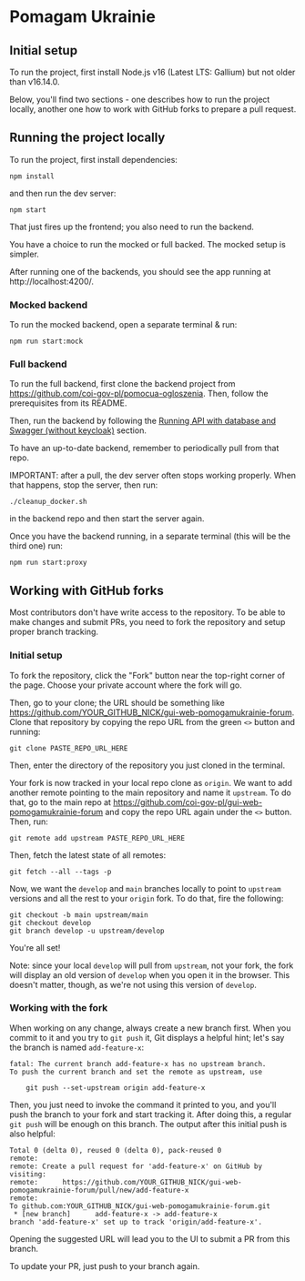 # Pomagam Ukrainie

## Initial setup

To run the project, first install Node.js v16 (Latest LTS: Gallium) but not older than v16.14.0.

Below, you'll find two sections - one describes how to run the project locally, another one how to work with GitHub forks to prepare a pull request.

## Running the project locally

To run the project, first install dependencies:

```
npm install
```

and then run the dev server:

```
npm start
```

That just fires up the frontend; you also need to run the backend.

You have a choice to run the mocked or full backed. The mocked setup is simpler.

After running one of the backends, you should see the app running at http://localhost:4200/.

### Mocked backend

To run the mocked backend, open a separate terminal & run:

```
npm run start:mock
```

### Full backend

To run the full backend, first clone the backend project from https://github.com/coi-gov-pl/pomocua-ogloszenia. Then, follow the prerequisites from its README.

Then, run the backend by following the [Running API with database and Swagger (without keycloak)](https://github.com/coi-gov-pl/pomocua-ogloszenia/blob/develop/README.md#running-api-with-database-and-swagger-without-keycloak) section.

To have an up-to-date backend, remember to periodically pull from that repo.

IMPORTANT: after a pull, the dev server often stops working properly. When that happens, stop the server, then run:

```
./cleanup_docker.sh
```

in the backend repo and then start the server again.

Once you have the backend running, in a separate terminal (this will be the third one) run:

```
npm run start:proxy
```

## Working with GitHub forks

Most contributors don't have write access to the repository. To be able to make changes and submit PRs, you need to fork the repository and setup proper branch tracking.

### Initial setup

To fork the repository, click the "Fork" button near the top-right corner of the page. Choose your private account where the fork will go.

Then, go to your clone; the URL should be something like https://github.com/YOUR_GITHUB_NICK/gui-web-pomogamukrainie-forum. Clone that repository by copying the repo URL from the green `<>` button and running:

```
git clone PASTE_REPO_URL_HERE
```

Then, enter the directory of the repository you just cloned in the terminal.

Your fork is now tracked in your local repo clone as `origin`. We want to add another remote pointing to the main repository and name it `upstream`. To do that, go to the main repo at https://github.com/coi-gov-pl/gui-web-pomogamukrainie-forum and copy the repo URL again under the `<>` button. Then, run:

```
git remote add upstream PASTE_REPO_URL_HERE
```

Then, fetch the latest state of all remotes:

```
git fetch --all --tags -p
```

Now, we want the `develop` and `main` branches locally to point to `upstream` versions and all the rest to your `origin` fork. To do that, fire the following:

```
git checkout -b main upstream/main
git checkout develop
git branch develop -u upstream/develop
```

You're all set!

Note: since your local `develop` will pull from `upstream`, not your fork, the fork will display an old version of `develop` when you open it in the browser. This doesn't matter, though, as we're not using this version of `develop`.

### Working with the fork

When working on any change, always create a new branch first. When you commit to it and you try to `git push` it, Git displays a helpful hint; let's say the branch is named `add-feature-x`:

```
fatal: The current branch add-feature-x has no upstream branch.
To push the current branch and set the remote as upstream, use

    git push --set-upstream origin add-feature-x

```

Then, you just need to invoke the command it printed to you, and you'll push the branch to your fork and start tracking it. After doing this, a regular `git push` will be enough on this branch. The output after this initial push is also helpful:

```
Total 0 (delta 0), reused 0 (delta 0), pack-reused 0
remote:
remote: Create a pull request for 'add-feature-x' on GitHub by visiting:
remote:      https://github.com/YOUR_GITHUB_NICK/gui-web-pomogamukrainie-forum/pull/new/add-feature-x
remote:
To github.com:YOUR_GITHUB_NICK/gui-web-pomogamukrainie-forum.git
 * [new branch]      add-feature-x -> add-feature-x
branch 'add-feature-x' set up to track 'origin/add-feature-x'.
```

Opening the suggested URL will lead you to the UI to submit a PR from this branch.

To update your PR, just push to your branch again.
